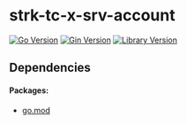 # strk-tc-x-srv-account
[![Go Version](https://img.shields.io/badge/go-1.24.1-39acd7.svg)](https://go.dev/doc/devel/release)
[![Gin Version](https://img.shields.io/badge/gin-1.10.0-39acd7.svg)](https://github.com/gin-gonic/gin/releases)
[![Library Version](https://img.shields.io/badge/version-0.1.0-yellow.svg)](https://github.com/starryck/strk-tc-x-srv-account/releases)

## Dependencies

#### Packages:
- [go.mod](./go.mod)
